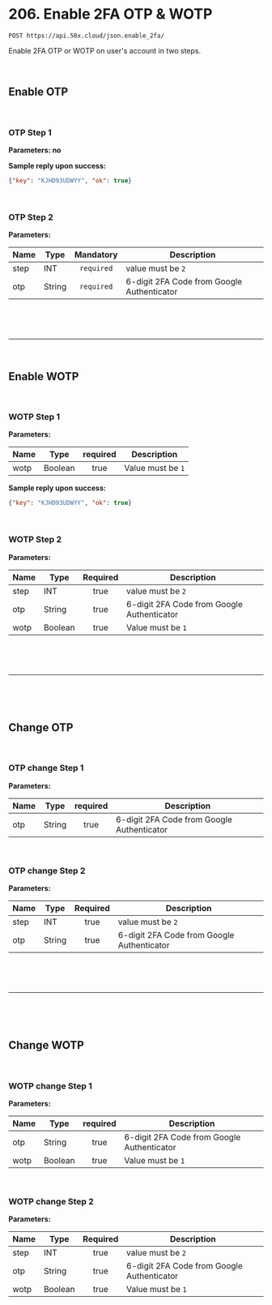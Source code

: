 # 206. Enable 2FA OTP & WOTP

```text
POST https://api.50x.cloud/json.enable_2fa/
```

Enable 2FA OTP or WOTP on user's account in two steps.

&nbsp;

## **Enable OTP**

&nbsp;

### OTP Step 1

**Parameters: no**

**Sample reply upon success:**

```json
{"key": "KJHD93UDWYY", "ok": true}
```

&nbsp;

### OTP Step 2

**Parameters:**

|Name|Type|Mandatory|Description|
|---|---|:----------:|--------|
|step|INT|`required`|value must be `2`|
|otp|String|`required`|6-digit 2FA Code from Google Authenticator|

&nbsp;

&nbsp;
* * *

&nbsp;

## **Enable WOTP**

&nbsp;

### WOTP Step 1

**Parameters:**

|Name|Type|required|Description|
|---|---|:----------:|--------|
|wotp|Boolean|true|Value must be `1`|

**Sample reply upon success:**

```json
{"key": "KJHD93UDWYY", "ok": true}
```

&nbsp;

### WOTP Step 2

**Parameters:**

|Name|Type|Required|Description|
|---|---|:----------:|--------|
|step|INT|true|value must be `2`|
|otp|String|true|6-digit 2FA Code from Google Authenticator|
|wotp|Boolean|true|Value must be `1`|

&nbsp;

&nbsp;

* * *

&nbsp;

&nbsp;

## **Change OTP**

&nbsp;

### OTP change Step 1

**Parameters:**

|Name|Type|required|Description|
|---|---|:----------:|--------|
|otp|String|true|6-digit 2FA Code from Google Authenticator|

&nbsp;

### OTP change Step 2

**Parameters:**

|Name|Type|Required|Description|
|---|---|:----------:|--------|
|step|INT|true|value must be `2`|
|otp|String|true|6-digit 2FA Code from Google Authenticator|


&nbsp;

&nbsp;

* * *

&nbsp;

&nbsp;

## **Change WOTP**

&nbsp;

### WOTP change Step 1

**Parameters:**

|Name|Type|required|Description|
|---|---|:----------:|--------|
|otp|String|true|6-digit 2FA Code from Google Authenticator|
|wotp|Boolean|true|Value must be `1`|

&nbsp;

### WOTP change Step 2

**Parameters:**

|Name|Type|Required|Description|
|---|---|:----------:|--------|
|step|INT|true|value must be `2`|
|otp|String|true|6-digit 2FA Code from Google Authenticator|
|wotp|Boolean|true|Value must be `1`|

